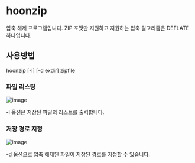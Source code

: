 # hoonzip
압축 해제 프로그램입니다. ZIP 포맷만 지원하고 지원하는 압축 알고리즘은 DEFLATE 하나입니다.

## 사용방법

hoonzip [-l] [-d exdir] zipfile
### 파일 리스팅
![image](https://github.com/zlwhro/hoonzip/assets/113174616/6545528f-6757-4b30-b969-f82ceff8edb2)

-l 옵션은 저장된 파일의 리스트를 출력합니다.

### 저장 경로 지정

![image](https://github.com/zlwhro/hoonzip/assets/113174616/d3fbd3c7-2a57-48eb-8f48-d043205fef30)

-d 옵션으로 압축 해제된 파일이 저장된 경로를 지정할 수 있습니다.



